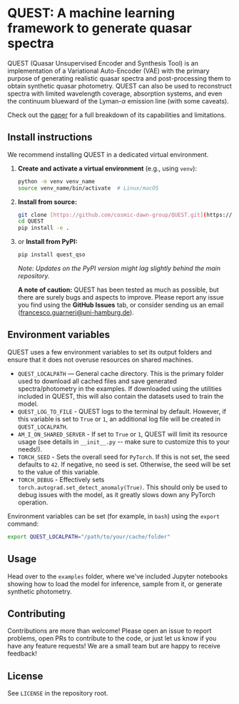 # QUEST: A machine learning framework to generate quasar spectra

QUEST (Quasar Unsupervised Encoder and Synthesis Tool) is an implementation of a Variational Auto-Encoder (VAE) with the primary purpose of generating realistic quasar spectra and post-processing them to obtain synthetic quasar photometry. QUEST can also be used to reconstruct spectra with limited wavelength coverage, absorption systems, and even the continuum blueward of the Lyman-$\alpha$ emission line (with some caveats).

Check out the [paper]() for a full breakdown of its capabilities and limitations.

## Install instructions

We recommend installing QUEST in a dedicated virtual environment.

1.  **Create and activate a virtual environment** (e.g., using `venv`):
    ```bash
    python -m venv venv_name
    source venv_name/bin/activate  # Linux/macOS
    ```

2.  **Install from source:**
    ```bash
    git clone [https://github.com/cosmic-dawn-group/QUEST.git](https://github.com/cosmic-dawn-group/QUEST.git)
    cd QUEST
    pip install -e .
    ```

3.  or **Install from PyPI:**
    ```bash
    pip install quest_qso
    ```
    *Note: Updates on the PyPI version might lag slightly behind the main repository.*

    **A note of caution:** QUEST has been tested as much as possible, but there are surely bugs and aspects to improve. Please report any issue you find using the **GitHub Issues** tab, or consider sending us an email ([francesco.guarneri@uni-hamburg.de](mailto:francesco.guarneri@uni-hamburg.de)).

## Environment variables

QUEST uses a few environment variables to set its output folders and ensure that it does not overuse resources on shared machines.

* `QUEST_LOCALPATH` — General cache directory. This is the primary folder used to download all cached files and save generated spectra/photometry in the examples. If downloaded using the utilities included in QUEST, this will also contain the datasets used to train the model.
* `QUEST_LOG_TO_FILE` - QUEST logs to the terminal by default. However, if this variable is set to `True` or `1`, an additional log file will be created in `QUEST_LOCALPATH`.
* `AM_I_ON_SHARED_SERVER` - If set to `True` or `1`, QUEST will limit its resource usage (see details in `__init__.py` -- make sure to customize this to your needs!).
* `TORCH_SEED` - Sets the overall seed for `PyTorch`. If this is not set, the seed defaults to `42`. If negative, no seed is set. Otherwise, the seed will be set to the value of this variable.
* `TORCH_DEBUG` - Effectively sets `torch.autograd.set_detect_anomaly(True)`. This should only be used to debug issues with the model, as it greatly slows down any PyTorch operation.

Environment variables can be set (for example, in `bash`) using the `export` command:

```bash
export QUEST_LOCALPATH="/path/to/your/cache/folder"
```

Usage
-----
Head over to the `examples` folder, where we've included Jupyter notebooks showing how to load the model for inference, sample from it, or generate synthetic photometry.

Contributing
------------
Contributions are more than welcome! Please open an issue to report problems, open PRs to contribute to the code, or just let us know if you have any feature requests! We are a small team but are happy to receive feedback!

License
-------
See `LICENSE` in the repository root.
